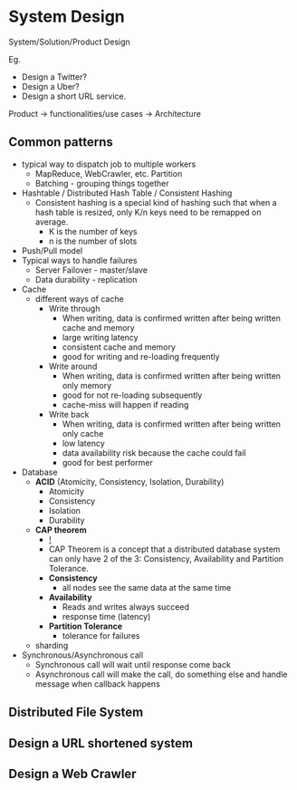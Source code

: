 # System Design

System/Solution/Product Design

Eg.
 
- Design a Twitter?
- Design a Uber?
- Design a short URL service.

Product -> functionalities/use cases -> Architecture

## Common patterns

- typical way to dispatch job to multiple workers
  - MapReduce, WebCrawler, etc. Partition
  - Batching - grouping things together
- Hashtable / Distributed Hash Table / Consistent Hashing
  - Consistent hashing is a special kind of hashing such that when a hash table is resized, only K/n keys need to be remapped on average.
    - K is the number of keys
    - n is the number of slots
- Push/Pull model
- Typical ways to handle failures
  - Server Failover - master/slave
  - Data durability - replication
- Cache
  - different ways of cache
    - Write through
      - When writing, data is confirmed written after being written cache and memory
      - large writing latency
      - consistent cache and memory
      - good for writing and re-loading frequently
    - Write around
      - When writing, data is confirmed written after being written only memory
      - good for not re-loading subsequently
      - cache-miss will happen if reading
    - Write back
      - When writing, data is confirmed written after being written only cache
      - low latency
      - data availability risk because the cache could fail 
      - good for best performer
- Database
  - **ACID** (Atomicity, Consistency, Isolation, Durability)
    - Atomicity
    - Consistency
    - Isolation
    - Durability
  - **CAP theorem**
    - [!](http://www.hollischuang.com/wp-content/uploads/2015/12/Teorema-CAP-2.png)
    - CAP Theorem is a concept that a distributed database system can only have 2 of the 3: Consistency, Availability and Partition Tolerance.
    - **Consistency**
      - all nodes see the same data at the same time
    - **Availability**
      - Reads and writes always succeed
      - response time (latency)
    - **Partition Tolerance**
      - tolerance for failures
  - sharding
- Synchronous/Asynchronous call
  - Synchronous call will wait until response come back
  - Asynchronous call will make the call, do something else and handle message when callback happens
 
## Distributed File System
## Design a URL shortened system
## Design a Web Crawler


